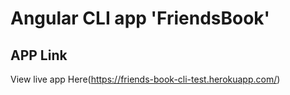 # Angular CLI app 'FriendsBook'

## APP Link
View live app Here(https://friends-book-cli-test.herokuapp.com/)